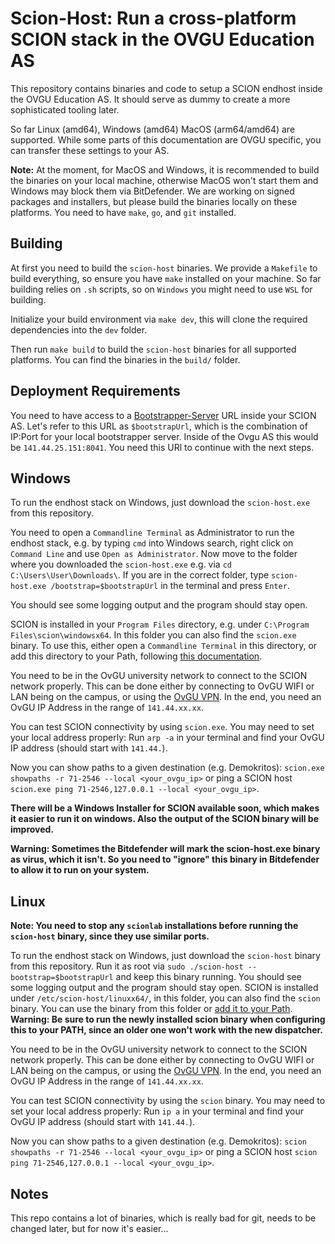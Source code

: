 # Scion-Host: Run a cross-platform SCION stack in the OVGU Education AS
This repository contains binaries and code to setup a SCION endhost inside the OVGU Education AS. It should serve as dummy to create a more sophisticated tooling later.

So far Linux (amd64), Windows (amd64) MacOS (arm64/amd64) are supported. While some parts of this documentation are OVGU specific, you can transfer these settings to your AS.

**Note:** At the moment, for MacOS and Windows, it is recommended to build the binaries on your local machine, otherwise MacOS won't start them and Windows may block them via BitDefender. We are working on signed packages and installers, but please build the binaries locally on these platforms. You need to have `make`, `go`, and `git` installed.

## Building
At first you need to build the `scion-host` binaries. We provide a `Makefile` to build everything, so ensure you have `make` installed on your machine. So far building relies on `.sh` scripts, so on `Windows` you might need to use `WSL` for building. 

Initialize your build environment via `make dev`, this will clone the required dependencies into the `dev` folder.

Then run `make build` to build the `scion-host` binaries for all supported platforms. You can find the binaries in the `build/` folder.

## Deployment Requirements
You need to have access to a [Bootstrapper-Server](https://github.com/netsys-lab/bootstrap-server) URL inside your SCION AS. Let's refer to this URL as `$bootstrapUrl`, which is the combination of IP:Port for your local bootstrapper server. Inside of the Ovgu AS this would be `141.44.25.151:8041`. You need this URl to continue with the next steps.  

## Windows
To run the endhost stack on Windows, just download the `scion-host.exe` from this repository. 

You need to open a `Commandline Terminal` as Administrator to run the endhost stack, e.g. by typing `cmd` into Windows search, right click on `Command Line` and use `Open as Administrator`. Now move to the folder where you downloaded the `scion-host.exe` e.g. via `cd C:\Users\User\Downloads\`. If you are in the correct folder, type `scion-host.exe /bootstrap=$bootstrapUrl` in the terminal and press `Enter`. 

You should see some logging output and the program should stay open.

SCION is installed in your `Program Files` directory, e.g. under `C:\Program Files\scion\windowsx64`. In this folder you can also find the `scion.exe` binary. To use this, either open a `Commandline Terminal` in this directory, or add this directory to your Path, following [this documentation](https://www.autodesk.com/support/technical/article/caas/sfdcarticles/sfdcarticles/Adding-folder-path-to-Windows-PATH-environment-variable.html).

You need to be in the OvGU university network to connect to the SCION network properly. This can be done either by connecting to OvGU WIFI or LAN being on the campus, or using the [OvGU VPN](https://www.urz.ovgu.de/vpn-path-204,616.html). In the end, you need an OvGU IP Address in the range of `141.44.xx.xx`.

You can test SCION connectivity by using `scion.exe`. You may need to set your local address properly: Run `arp -a` in your terminal and find your OvGU IP address (should start with `141.44.`).

Now you can show paths to a given destination (e.g. Demokritos): `scion.exe showpaths -r 71-2546 --local <your_ovgu_ip>` or ping a SCION host `scion.exe ping 71-2546,127.0.0.1 --local <your_ovgu_ip>`.

**There will be a Windows Installer for SCION available soon, which makes it easier to run it on windows. Also the output of the SCION binary will be improved.**

**Warning: Sometimes the Bitdefender will mark the scion-host.exe binary as virus, which it isn't. So you need to "ignore" this binary in Bitdefender to allow it to run on your system.** 

## Linux
**Note: You need to stop any `scionlab` installations before running the `scion-host` binary, since they use similar ports.**

To run the endhost stack on Windows, just download the `scion-host` binary from this repository. Run it as root via `sudo ./scion-host --bootstrap=$bootstrapUrl` and keep this binary running. You should see some logging output and the program should stay open. SCION is installed under `/etc/scion-host/linuxx64/`, in this folder, you can also find the `scion` binary. You can use the binary from this folder or [add it to your Path](https://phoenixnap.com/kb/linux-add-to-path). **Warning: Be sure to run the newly installed scion binary when configuring this to your PATH, since an older one won't work with the new dispatcher.** 

You need to be in the OvGU university network to connect to the SCION network properly. This can be done either by connecting to OvGU WIFI or LAN being on the campus, or using the [OvGU VPN](https://www.urz.ovgu.de/vpn-path-204,616.html). In the end, you need an OvGU IP Address in the range of `141.44.xx.xx`.

You can test SCION connectivity by using the `scion` binary. You may need to set your local address properly: Run `ip a` in your terminal and find your OvGU IP address (should start with `141.44.`).

Now you can show paths to a given destination (e.g. Demokritos): `scion showpaths -r 71-2546 --local <your_ovgu_ip>` or ping a SCION host `scion ping 71-2546,127.0.0.1 --local <your_ovgu_ip>`.

## Notes
This repo contains a lot of binaries, which is really bad for git, needs to be changed later, but for now it's easier...
